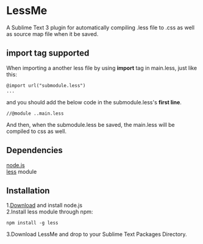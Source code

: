 LessMe
======
A Sublime Text 3 plugin for automatically compiling .less file to .css as well as source map file when it be saved.  


import tag supported
----------
When importing a another less file by using **import** tag in main.less, just like this:
```less
@import url("submodule.less")
...
```
and you should add the below code in the submodule.less's **first line**.
```
//@module ..main.less
```

And then, when the submodule.less be saved, the main.less will be compiled to css as well.  

Dependencies
----------

[node.js][1]  
[less][2] module  

Installation
-------

1.[Download][1] and install node.js   
2.Install less module through npm:  
```shell
npm install -g less  
```
3.Download LessMe and drop to your Sublime Text Packages Directory.  

  [1]: http://nodejs.org/
  [2]: http://lesscss.org/